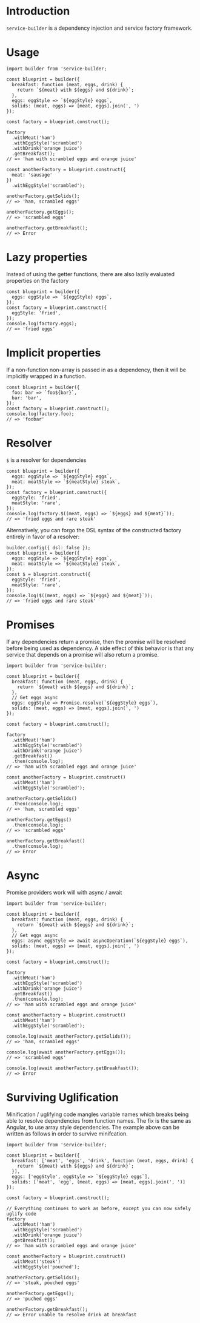 # Introduction

`service-builder` is a dependency injection and service factory framework.

# Usage

```
import builder from 'service-builder;

const blueprint = builder({
  breakfast: function (meat, eggs, drink) {
    return `${meat} with ${eggs} and ${drink}`;
  },
  eggs: eggStyle => `${eggStyle} eggs`,
  solids: (meat, eggs) => [meat, eggs].join(', ')
});

const factory = blueprint.construct();

factory
  .withMeat('ham')
  .withEggStyle('scrambled')
  .withDrink('orange juice')
  .getBreakfast();
// => 'ham with scrambled eggs and orange juice'

const anotherFactory = blueprint.construct({
  meat: 'sausage'
})
  .withEggStyle('scrambled');

anotherFactory.getSolids();
// => 'ham, scrambled eggs'

anotherFactory.getEggs();
// => 'scrambled eggs'

anotherFactory.getBreakfast();
// => Error
```
# Lazy properties
Instead of using the getter functions, there are also lazily evaluated properties on the factory

```
const blueprint = builder({
  eggs: eggStyle => `${eggStyle} eggs`,
});
const factory = blueprint.construct({
  eggStyle: 'fried',
});
console.log(factory.eggs);
// => 'fried eggs'
```

# Implicit properties
If a non-function non-array is passed in as a dependency, then it will be implicitly wrapped in a function.

```
const blueprint = builder({
  foo: bar => `foo${bar}`,
  bar: 'bar',  
});
const factory = blueprint.construct();
console.log(factory.foo);
// => 'foobar'
```

# Resolver

`$` is a resolver for dependencies

```
const blueprint = builder({
  eggs: eggStyle => `${eggStyle} eggs`,
  meat: meatStyle => `${meatStyle} steak`,
});
const factory = blueprint.construct({
  eggStyle: 'fried',
  meatStyle: 'rare',
});
console.log(factory.$((meat, eggs) => `${eggs} and ${meat}`));
// => 'fried eggs and rare steak'
```

Alternatively, you can forgo the DSL syntax of the constructed factory entirely in favor of a resolver:

```
builder.config({ dsl: false });
const blueprint = builder({
  eggs: eggStyle => `${eggStyle} eggs`,
  meat: meatStyle => `${meatStyle} steak`,
});
const $ = blueprint.construct({
  eggStyle: 'fried',
  meatStyle: 'rare',
});
console.log($((meat, eggs) => `${eggs} and ${meat}`));
// => 'fried eggs and rare steak'
```

# Promises

If any dependencies return a promise, then the promise will be resolved before being used as dependency.  A side effect of this behavior is that any service that depends on a promise will also return a promise.

```
import builder from 'service-builder;

const blueprint = builder({
  breakfast: function (meat, eggs, drink) {
    return `${meat} with ${eggs} and ${drink}`;
  },
  // Get eggs async
  eggs: eggStyle => Promise.resolve(`${eggStyle} eggs`),
  solids: (meat, eggs) => [meat, eggs].join(', ')
});

const factory = blueprint.construct();

factory
  .withMeat('ham')
  .withEggStyle('scrambled')
  .withDrink('orange juice')
  .getBreakfast()
  .then(console.log);
// => 'ham with scrambled eggs and orange juice'

const anotherFactory = blueprint.construct()
  .withMeat('ham')
  .withEggStyle('scrambled');

anotherFactory.getSolids()
  .then(console.log);
// => 'ham, scrambled eggs'

anotherFactory.getEggs()
  .then(console.log);
// => 'scrambled eggs'

anotherFactory.getBreakfast()
  .then(console.log);
// => Error

```

# Async

Promise providers work will with async / await

```
import builder from 'service-builder;

const blueprint = builder({
  breakfast: function (meat, eggs, drink) {
    return `${meat} with ${eggs} and ${drink}`;
  },
  // Get eggs async
  eggs: async eggStyle => await asyncOperation(`${eggStyle} eggs`),
  solids: (meat, eggs) => [meat, eggs].join(', ')
});

const factory = blueprint.construct();

factory
  .withMeat('ham')
  .withEggStyle('scrambled')
  .withDrink('orange juice')
  .getBreakfast()
  .then(console.log);
// => 'ham with scrambled eggs and orange juice'

const anotherFactory = blueprint.construct()
  .withMeat('ham')
  .withEggStyle('scrambled');

console.log(await anotherFactory.getSolids());
// => 'ham, scrambled eggs'

console.log(await anotherFactory.getEggs());
// => 'scrambled eggs'

console.log(await anotherFactory.getBreakfast());
// => Error
```

# Surviving Uglification

Minification / uglifying code mangles variable names which breaks being able to resolve dependencies from function names.  The fix is the same as Angular, to use array style dependencies.  The example above can be written as follows in order to survive minifcation.

```
import builder from 'service-builder;

const blueprint = builder({
  breakfast: ['meat', 'eggs', 'drink', function (meat, eggs, drink) {
    return `${meat} with ${eggs} and ${drink}`;
  }],
  eggs: ['eggStyle', eggStyle => `${eggStyle} eggs`],
  solids: ['meat', 'egg', (meat, eggs) => [meat, eggs].join(', ')]
});

const factory = blueprint.construct();

// Everything continues to work as before, except you can now safely uglify code
factory
  .withMeat('ham')
  .withEggStyle('scrambled')
  .withDrink('orange juice')
  .getBreakfast();
// => 'ham with scrambled eggs and orange juice'

const anotherFactory = blueprint.construct()
  .withMeat('steak')
  .withEggStyle('pouched');

anotherFactory.getSolids();
// => 'steak, pouched eggs'

anotherFactory.getEggs();
// => 'puched eggs'

anotherFactory.getBreakfast();
// => Error unable to resolve drink at breakfast
```
